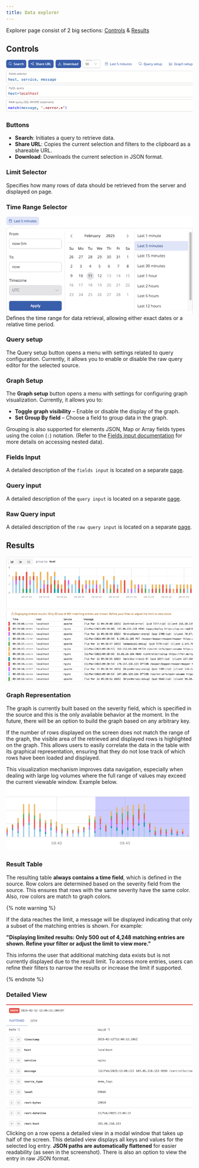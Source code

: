 ```yaml
---
title: Data explorer
---
```


Explorer page consist of 2 big sections: [Controls](#controls) & [Results](#results)

## Controls
![Controls](_assets/controls.png "Controls")

### Buttons
- **Search**: Initiates a query to retrieve data.
- **Share URL**: Copies the current selection and filters to the clipboard as a shareable URL.
- **Download**: Downloads the current selection in JSON format.

### Limit Selector
Specifies how many rows of data should be retrieved from the server and displayed on page.

### Time Range Selector
![Time range](_assets/timerange.png "Time range")
Defines the time range for data retrieval, allowing either exact dates or a relative time period.

### Query setup
The Query setup button opens a menu with settings related to query configuration. Currently, 
it allows you to enable or disable the raw query editor for the selected source.

### Graph Setup  

The **Graph setup** button opens a menu with settings for configuring graph visualization. Currently, it allows you to:  

- **Toggle graph visibility** – Enable or disable the display of the graph.  
- **Set Group By field** – Choose a field to group data in the graph.  

Grouping is also supported for elements JSON, Map or Array fields types using the colon (`:`) notation. (Refer to the [Fields input documentation](fields.md#working-with-json,-map,-and-array-fields) for more details on accessing nested data).

### Fields Input
A detailed description of the `fields input` is located on a separate [page](./fields.md).

### Query input
A detailed description of the `query input` is located on a separate [page](./query.md).

### Raw Query input
A detailed description of the `raw query input` is located on a separate [page](./raw_query.md).

## Results
![Results](_assets/results.png "Results")

### Graph Representation
The graph is currently built based on the severity field, which is specified in the source and this is the only available behavior at the moment. In the future, there will be an option to build the graph based on any arbitrary key.

If the number of rows displayed on the screen does not match the range of the graph, the visible area of the retrieved and displayed rows is highlighted on the graph. This allows users to easily correlate the data in the table with its graphical representation, ensuring that they do not lose track of which rows have been loaded and displayed.

This visualization mechanism improves data navigation, especially when dealing with large log volumes where the full range of values may exceed the current viewable window. Example below.
![Graph](_assets/graph.png "Graph")

### Result Table
The resulting table **always contains a time field**, which is defined in the source. Row colors are determined based on the severity field from the source. This ensures that rows with the same severity have the same color. Also, row colors are match to graph colors.

{% note warning %}

If the data reaches the limit, a message will be displayed indicating that only a subset of the matching entries is shown. For example:

**"Displaying limited results: Only 500 out of 4,248 matching entries are shown. Refine your filter or adjust the limit to view more."**

This informs the user that additional matching data exists but is not currently displayed due to the result limit. To access more entries, users can refine their filters to narrow the results or increase the limit if supported.

{% endnote %}

### Detailed View
![Detailed](_assets/detailed.png "Detailed")
Clicking on a row opens a detailed view in a modal window that takes up half of the screen. This detailed view displays all keys and values for the selected log entry. **JSON paths are automatically flattened** for easier readability (as seen in the screenshot). There is also an option to view the entry in raw JSON format.
